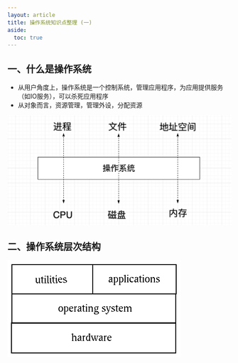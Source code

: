 ```yaml
---
layout: article
title: 操作系统知识点整理 (一)
aside:
  toc: true
---
```


## 一、什么是操作系统
- 从用户角度上，操作系统是一个控制系统，管理应用程序，为应用提供服务（如IO服务），可以杀死应用程序
- 从对象而言，资源管理，管理外设，分配资源

![AltText](images/os/1.png)

## 二、操作系统层次结构
![Operating System Structure](images/os/os_layer_structure.jpg)
